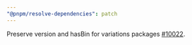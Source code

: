 ```yaml
---
"@pnpm/resolve-dependencies": patch
---
```


Preserve version and hasBin for variations packages [#10022](https://github.com/pnpm/pnpm/issues/10022).
